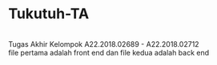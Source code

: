 # Tukutuh-TA
<br>Tugas Akhir Kelompok A22.2018.02689 - A22.2018.02712<br>
file pertama adalah front end dan file kedua adalah back end

